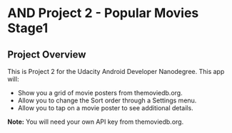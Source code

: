 # AND Project 2 - Popular Movies Stage1

## Project Overview

This is Project 2 for the Udacity Android Developer Nanodegree.  This app will:

- Show you a grid of movie posters from themoviedb.org.
- Allow you to change the Sort order through a Settings menu.
- Allow you to tap on a movie poster to see additional details.

**Note:** You will need your own API key from themoviedb.org.